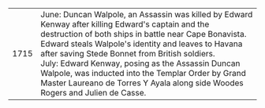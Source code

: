 |||
|---|---|
| 1715 | June: Duncan Walpole, an Assassin was killed by Edward Kenway after killing Edward's captain and the destruction of both ships in battle near Cape Bonavista. Edward steals Walpole's identity and leaves to Havana after saving Stede Bonnet from British soldiers. <br/> July: Edward Kenway, posing as the Assassin Duncan Walpole, was inducted into the Templar Order by Grand Master Laureano de Torres Y Ayala along side Woodes Rogers and Julien de Casse.| 


